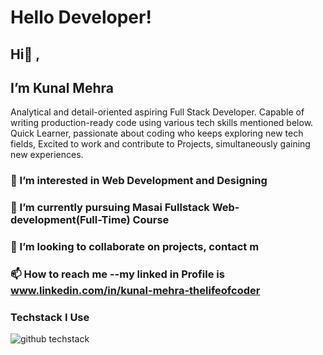 # Hello Developer!

## Hi👋 ,
## I’m Kunal Mehra

Analytical and detail-oriented aspiring Full Stack Developer. 
Capable of writing production-ready code using various tech skills mentioned below.
Quick Learner, passionate about coding who keeps exploring new tech fields, 
Excited to work and contribute to Projects, simultaneously gaining new experiences.

### 👀 I’m interested in Web Development and Designing
### 🌱 I’m currently pursuing Masai Fullstack Web-development(Full-Time) Course
### 💞️ I’m looking to collaborate on projects, contact m
### 📫 How to reach me --my linked in Profile is www.linkedin.com/in/kunal-mehra-thelifeofcoder

### Techstack I Use
![github techstack](https://user-images.githubusercontent.com/112753481/215295303-b3a01994-aae3-403f-aedf-062a007f69cc.png)

<!---
KunalMehra075/KunalMehra075 is a ✨ special ✨ repository because its `README.md` (this file) appears on your GitHub profile.
You can click the Preview link to take a look at your changes.
--->
